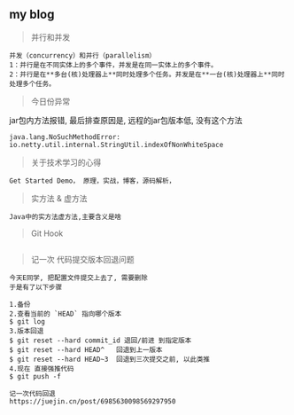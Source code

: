 ## my blog   
> 并行和并发
```text
并发（concurrency）和并行（parallelism）
1：并行是在不同实体上的多个事件，并发是在同一实体上的多个事件。
2：并行是在**多台(核)处理器上**同时处理多个任务。并发是在**一台(核)处理器上**同时处理多个任务。
```

> 今日份异常

jar包内方法报错, 最后排查原因是, 远程的jar包版本低, 没有这个方法
```text
java.lang.NoSuchMethodError: io.netty.util.internal.StringUtil.indexOfNonWhiteSpace
```

> 关于技术学习的心得

```text
Get Started Demo， 原理，实战，博客，源码解析，
```

> 实方法 & 虚方法

```text
Java中的实方法虚方法,主要含义是啥
```

> Git Hook

```text

```

> 记一次 代码提交版本回退问题

```text
今天E同学, 把配置文件提交上去了, 需要删除
于是有了以下步骤

1.备份
2.查看当前的 `HEAD` 指向哪个版本
$ git log
3.版本回退
$ git reset --hard commit_id 退回/前进 到指定版本
$ git reset --hard HEAD^   回退到上一版本
$ git reset --hard HEAD~3  回退到三次提交之前, 以此类推
4.现在 直接强推代码
$ git push -f
```

```text
记一次代码回退  
https://juejin.cn/post/6985630098569297950
```